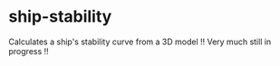 # ship-stability
Calculates a ship's stability curve from a 3D model
!! Very much still in progress !!

